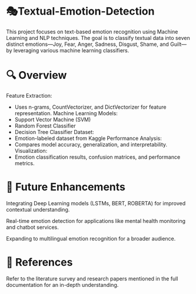 # 🎭Textual-Emotion-Detection

This project focuses on text-based emotion recognition using Machine Learning and NLP techniques. The goal is to classify textual data into seven distinct emotions—Joy, Fear, Anger, Sadness, Disgust, Shame, and Guilt—by leveraging various machine learning classifiers.

# 🔍 Overview

Feature Extraction: 
  - Uses n-grams, CountVectorizer, and DictVectorizer for feature representation.
Machine Learning Models: </br>
  - Support Vector Machine (SVM)
  - Random Forest Classifier
  - Decision Tree Classifier
Dataset:
  - Emotion-labeled dataset from Kaggle
Performance Analysis:
  - Compares model accuracy, generalization, and interpretability.
Visualization:
  - Emotion classification results, confusion matrices, and performance metrics.

# 🚀 Future Enhancements
Integrating Deep Learning models (LSTMs, BERT, ROBERTA) for improved contextual understanding. 

Real-time emotion detection for applications like mental health monitoring and chatbot services.

Expanding to multilingual emotion recognition for a broader audience. 

# 📜 References
Refer to the literature survey and research papers mentioned in the full documentation for an in-depth understanding.
